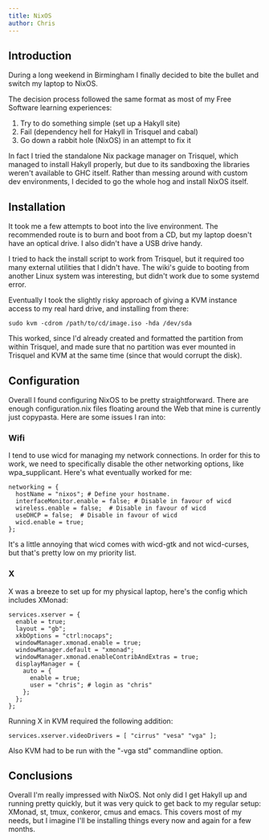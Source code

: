 ```yaml
---
title: NixOS
author: Chris
---
```

## Introduction

During a long weekend in Birmingham I finally decided to bite the bullet and switch my laptop to NixOS.

The decision process followed the same format as most of my Free Software learning experiences:

 1. Try to do something simple (set up a Hakyll site)
 1. Fail (dependency hell for Hakyll in Trisquel and cabal)
 1. Go down a rabbit hole (NixOS) in an attempt to fix it

In fact I tried the standalone Nix package manager on Trisquel, which managed to install Hakyll properly, but due to its sandboxing the libraries weren't available to GHC itself. Rather than messing around with custom dev environments, I decided to go the whole hog and install NixOS itself.

## Installation

It took me a few attempts to boot into the live environment. The recommended route is to burn and boot from a CD, but my laptop doesn't have an optical drive. I also didn't have a USB drive handy.

I tried to hack the install script to work from Trisquel, but it required too many external utilities that I didn't have. The wiki's guide to booting from another Linux system was interesting, but didn't work due to some systemd error.

Eventually I took the slightly risky approach of giving a KVM instance access to my real hard drive, and installing from there:

    sudo kvm -cdrom /path/to/cd/image.iso -hda /dev/sda

This worked, since I'd already created and formatted the partition from within Trisquel, and made sure that no partition was ever mounted in Trisquel and KVM at the same time (since that would corrupt the disk).

## Configuration

Overall I found configuring NixOS to be pretty straightforward. There are enough configuration.nix files floating around the Web that mine is currently just copypasta. Here are some issues I ran into:

### Wifi

I tend to use wicd for managing my network connections. In order for this to work, we need to specifically disable the other networking options, like wpa_supplicant. Here's what eventually worked for me:

    networking = {
      hostName = "nixos"; # Define your hostname.
      interfaceMonitor.enable = false; # Disable in favour of wicd
      wireless.enable = false;  # Disable in favour of wicd
      useDHCP = false;  # Disable in favour of wicd
      wicd.enable = true;
    };

It's a little annoying that wicd comes with wicd-gtk and not wicd-curses, but that's pretty low on my priority list.

### X

X was a breeze to set up for my physical laptop, here's the config which includes XMonad:

    services.xserver = {
      enable = true;
      layout = "gb";
      xkbOptions = "ctrl:nocaps";
      windowManager.xmonad.enable = true;
      windowManager.default = "xmonad";
      windowManager.xmonad.enableContribAndExtras = true;
      displayManager = {
        auto = {
          enable = true;
          user = "chris"; # login as "chris"
        };
      };
    };

Running X in KVM required the following addition:

    services.xserver.videoDrivers = [ "cirrus" "vesa" "vga" ];

Also KVM had to be run with the "-vga std" commandline option.

## Conclusions

Overall I'm really impressed with NixOS. Not only did I get Hakyll up and running pretty quickly, but it was very quick to get back to my regular setup: XMonad, st, tmux, conkeror, cmus and emacs. This covers most of my needs, but I imagine I'll be installing things every now and again for a few months.
